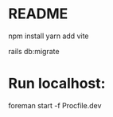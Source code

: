# README

npm install
yarn add vite

rails db:migrate

# Run localhost:

foreman start -f Procfile.dev
